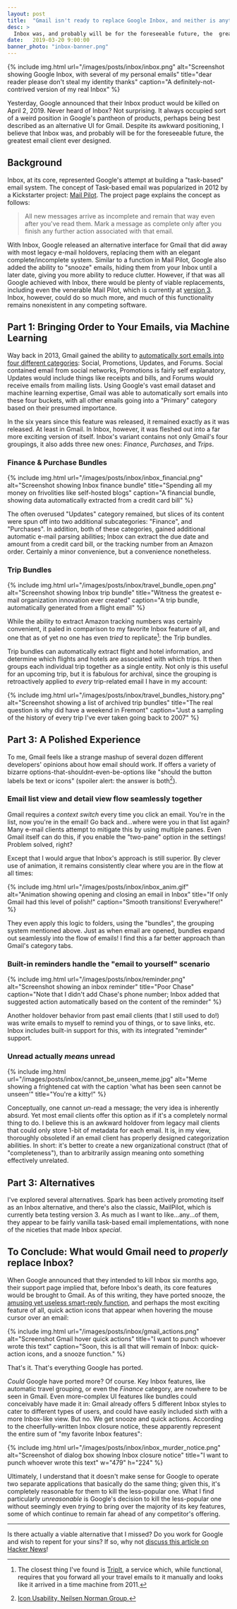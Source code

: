 ```yaml
---
layout: post
title:  "Gmail isn't ready to replace Google Inbox, and neither is anything else"
desc: >
  Inbox was, and probably will be for the foreseeable future, the  greatest email client ever designed. 
date:   2019-03-20 9:00:00
banner_photo: "inbox-banner.png"
---
```


{% include img.html
  url="/images/posts/inbox/inbox.png"
  alt="Screenshot showing Google Inbox, with several of my personal emails"
  title="dear reader please don't steal my identity thanks"
  caption="A definitely-not-contrived version of my real Inbox"
%}

Yesterday, Google announced that their Inbox product would be killed on April 2, 2019. Never heard of Inbox? Not surprising. It always occupied sort of a weird position in Google's pantheon of products, perhaps being best described as an alternative UI for Gmail. Despite its awkward positioning, I believe that Inbox was, and probably will be for the foreseeable future, the greatest email client ever designed. 

## Background

Inbox, at its core, represented Google's attempt at building a "task-based" email system. The concept of Task-based email was popularized in 2012 by a Kickstarter project: [Mail Pilot](https://www.kickstarter.com/projects/1380180715/mail-pilot-email-reimagined). The project page explains the concept as follows:

> All new messages arrive as incomplete and remain that way even after you've read them. Mark a message as complete only after you finish any further action associated with that email.

With Inbox, Google released an alternative interface for Gmail that did away with most legacy e-mail holdovers, replacing them with an elegant complete/incomplete system. Similar to a function in Mail Pilot, Google also added the ability to "snooze" emails, hiding them from your Inbox until a later date, giving you more ability to reduce clutter. However, if that was all Google achieved with Inbox, there would be plenty of viable replacements, including even the venerable Mail Pilot, which is currently at [version 3](https://mailpilothq.com/). Inbox, however, could do so much more, and much of this functionality remains nonexistent in any competing software.

## Part 1: Bringing Order to Your Emails, via Machine Learning

Way back in 2013, Gmail gained the ability to [automatically sort emails into four different categories]((https://lifehacker.com/everything-you-need-to-know-about-gmails-new-super-co-511765933)): Social, Promotions, Updates, and Forums. Social contained email from social networks, Promotions is fairly self explanatory, Updates would include things like receipts and bills, and Forums would receive emails from mailing lists. Using Google's vast email dataset and machine learning expertise, Gmail was able to automatically sort emails into these four buckets, with all other emails going into a "Primary" category based on their presumed importance.

In the six years since this feature was released, it remained exactly as it was released. At least in Gmail. In Inbox, however, it was fleshed out into a far more exciting version of itself. Inbox's variant contains not only Gmail's four groupings, it also adds three new ones: *Finance*, *Purchases*, and *Trips*. 

### Finance & Purchase Bundles

{% include img.html
  url="/images/posts/inbox/inbox_financial.png"
  alt="Screenshot showing Inbox finance bundle"
  title="Spending all my money on frivolities like self-hosted blogs"
  caption="A financial bundle, showing data automatically extracted from a credit card bill"
%}

The often overused "Updates" category remained, but slices of its content were spun off into two additional subcategories: "Finance", and "Purchases". In addition, both of these categories, gained additional automatic e-mail parsing abilities; Inbox can extract the due date and amount from a credit card bill, or the tracking number from an Amazon order. Certainly a minor convenience, but a convenience nonetheless. 

### Trip Bundles

{% include img.html
  url="/images/posts/inbox/travel_bundle_open.png"
  alt="Screenshot showing Inbox trip bundle"
  title="Witness the greatest e-mail organization innovation ever created"
  caption="A trip bundle, automatically generated from a flight email"
%}

While the ability to extract Amazon tracking numbers was certainly convenient, it paled in comparison to my favorite Inbox feature of all, and one that as of yet no one has even *tried* to replicate[^tripitnote]: the Trip bundles.

Trip bundles can automatically extract flight and hotel information, and determine which flights and hotels are associated with which trips. It then groups each individual trip together as a single entity. Not only is this useful for an upcoming trip, but it is fabulous for archival, since the grouping is retroactively applied to _every_ trip-related email I have in my account:

{% include img.html
  url="/images/posts/inbox/travel_bundles_history.png"
  alt="Screenshot showing a list of archived trip bundles"
  title="The real question is why did have a weekend in Fremont"
  caption="Just a sampling of the history of every trip I've ever taken going back to 2007"
%}

## Part 3: A Polished Experience

To me, Gmail feels like a strange mashup of several dozen different developers' opinions about how email should work. If offers a variety of bizarre options-that-shouldnt-even-be-options like "should the button labels be text or icons" (spoiler alert: the answer is both[^nngroup-icons]).

### Email list view and detail view flow seamlessly together

Gmail requires a _context switch_ every time you click an email. You're in the list, now you're in the email! Go back and...where were you in that list again? Many e-mail clients attempt to mitigate this by using multiple panes. Even Gmail itself can do this, if you enable the "two-pane" option in the settings! Problem solved, right?

Except that I would argue that Inbox's approach is still superior. By clever use of animation, it remains consistently clear where you are in the flow at all times:

{% include img.html
  url="/images/posts/inbox/inbox_anim.gif"
  alt="Animation showing opening and closing an email in Inbox"
  title="If only Gmail had this level of polish!"
  caption="Smooth transitions! Everywhere!"
%}

They even apply this logic to folders, using the "bundles", the grouping system mentioned above. Just as when email are opened, bundles expand out seamlessly into the flow of emails! I find this a far better approach than Gmail's category tabs.

### Built-in reminders handle the "email to yourself" scenario 

{% include img.html
  url="/images/posts/inbox/reminder.png"
  alt="Screenshot showing an inbox reminder"
  title="Poor Chase"
  caption="Note that I didn't add Chase's phone number; Inbox added that suggested action automatically based on the content of the reminder"
%}

Another holdover behavior from past email clients (that I still used to do!) was write emails to myself to remind you of things, or to save links, etc. Inbox includes built-in support for this, with its integrated "reminder" support.

### Unread actually *means* unread

{% include img.html
  url="/images/posts/inbox/cannot_be_unseen_meme.jpg"
  alt="Meme showing a frightened cat with the caption 'what has been seen cannot be unseen'"
  title="You're a kitty!"
%}

Conceptually, one cannot _un_-read a message; the very idea is inherently absurd. Yet most email clients offer this option as if it's a completely normal thing to do. I believe this is an awkward holdover from legacy mail clients that could only store 1-bit of metadata for each email. It is, in my view, thoroughly obsoleted if an email client has properly designed categorization abilities. In short: it's better to create a new organizational construct (that of "completeness"), than to arbitrarily assign meaning onto something effectively unrelated.

## Part 3: Alternatives

I've explored several alternatives. Spark has been actively promoting itself as an Inbox alternative, and there's also the classic, MailPilot, which is currently beta testing version 3. As much as I want to like...any...of them, they appear to be fairly vanilla task-based email implementations, with none of the niceties that made Inbox _special_. 
	
## To Conclude: What would Gmail need to _properly_ replace Inbox?

When Google announced that they intended to kill Inbox six months ago, their support page implied that, before Inbox's death, its core features would be brought to Gmail. As of this writing, they have ported snooze, the [amusing yet useless smart-reply function](https://www.fastcompany.com/3054007/what-it-was-like-to-have-a-robot-answer-all-of-my-emails-for-a-week), and perhaps the most exciting feature of all, quick action icons that appear when hovering the mouse cursor over an email: 

{% include img.html
  url="/images/posts/inbox/gmail_actions.png"
  alt="Screenshot Gmail hover quick actions"
  title="I want to punch whoever wrote this text"
  caption="Soon, this is all that will remain of Inbox: quick-action icons, and a snooze function."
%}

That's it. That's everything Google has ported.

_Could_ Google have ported more? Of course. Key Inbox features, like automatic travel grouping, or even the _Finance_ category, are nowhere to be seen in Gmail. Even more-complex UI features like bundles could conceivably have made it in: Gmail already offers 5 different Inbox styles to cater to different types of users, and could have easily included sixth with a more Inbox-like view. But no. We get snooze and quick actions. According to the cheerfully-written Inbox closure notice, these apparently represent the entire sum of "my favorite Inbox features":

{% include img.html
  url="/images/posts/inbox/inbox_murder_notice.png"
  alt="Screenshot of dialog box showing Inbox closure notice"
  title="I want to punch whoever wrote this text"
	w="479" h="224"
%}

Ultimately, I understand that it doesn't make sense for Google to operate two separate applications that basically do the same thing; given this, it's completely reasonable for them to kill the less-popular one. What I find particularly _unreasonable_ is Google's decision to kill the less-popular one without seemingly even _trying_ to bring over the majority of its key features, some of which continue to remain far ahead of any competitor's offering. 

***

Is there actually a viable alternative that I missed? Do you work for Google and wish to repent for your sins? If so, why not [discuss this article on Hacker News](https://news.ycombinator.com)!

[^tripitnote]: The closest thing I've found is [TripIt](https://www.tripit.com), a service which, while functional, requires that you forward all your travel emails to it manually and looks like it arrived in a time machine from 2011.
[^nngroup-icons]: [Icon Usability, Neilsen Norman Group.](https://www.nngroup.com/articles/icon-usability/)